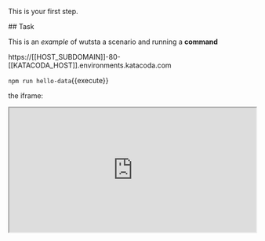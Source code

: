This is your first step.

## Task

This is an _example_ of wutsta a scenario and running a **command**

https://[[HOST_SUBDOMAIN]]-80-[[KATACODA_HOST]].environments.katacoda.com

`npm run hello-data`{{execute}}

the iframe: 

<iframe id="if1" width="100%" height="254" style="visibility:visible" src="http://www.google.com/custom?q=&btnG=Search"></iframe>